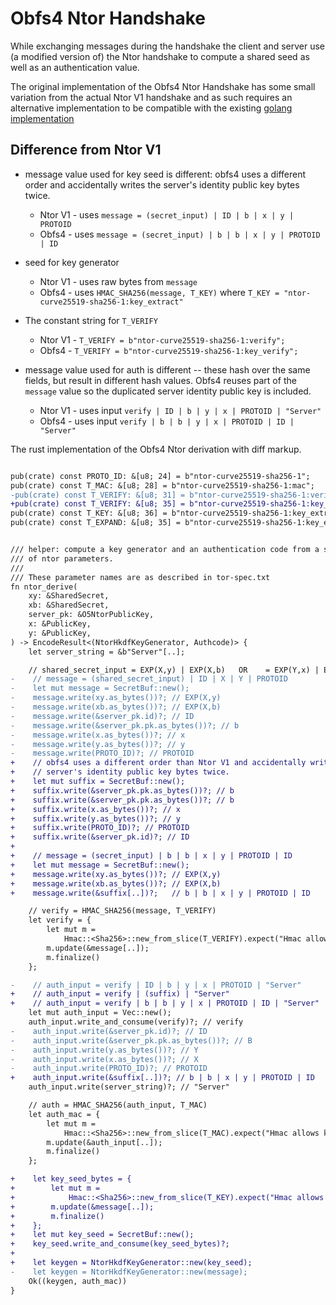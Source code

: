 
# Obfs4 Ntor Handshake

While exchanging messages during the handshake the client and
server use (a modified version of) the Ntor handshake to
compute a shared seed as well as an authentication value.

The original implementation of the Obfs4 Ntor Handshake has some
small variation from the actual Ntor V1 handshake and as such
requires an alternative implementation to be compatible with
the existing [golang implementation](https://gitlab.com/yawning/obfs4)


## Difference from Ntor V1

* message value used for key seed is different: obfs4 uses a different order and
accidentally writes the server's identity public key bytes twice.
  - Ntor V1 - uses `message = (secret_input) | ID | b | x | y | PROTOID`
  - Obfs4 - uses `message = (secret_input) | b | b | x | y | PROTOID | ID`

* seed for key generator
  * Ntor V1 - uses raw bytes from `message`
  * Obfs4 - uses `HMAC_SHA256(message, T_KEY)` where `T_KEY = "ntor-curve25519-sha256-1:key_extract"`

* The constant string for `T_VERIFY`
  * Ntor V1 - `T_VERIFY = b"ntor-curve25519-sha256-1:verify";`
  * Obfs4 - `T_VERIFY = b"ntor-curve25519-sha256-1:key_verify";`

* message value used for auth is different -- these hash over the same fields,
but result in different hash values. Obfs4 reuses part of the `message` value
so the duplicated server identity public key is included.
  * Ntor V1 - uses input `verify | ID | b | y | x | PROTOID | "Server"`
  * Obfs4 - uses input `verify | b | b | y | x | PROTOID | ID | "Server"`

The rust implementation of the Obfs4 Ntor derivation with diff markup.

```diff

pub(crate) const PROTO_ID: &[u8; 24] = b"ntor-curve25519-sha256-1";
pub(crate) const T_MAC: &[u8; 28] = b"ntor-curve25519-sha256-1:mac";
-pub(crate) const T_VERIFY: &[u8; 31] = b"ntor-curve25519-sha256-1:verify";
+pub(crate) const T_VERIFY: &[u8; 35] = b"ntor-curve25519-sha256-1:key_verify";
pub(crate) const T_KEY: &[u8; 36] = b"ntor-curve25519-sha256-1:key_extract";
pub(crate) const T_EXPAND: &[u8; 35] = b"ntor-curve25519-sha256-1:key_expand";


/// helper: compute a key generator and an authentication code from a set
/// of ntor parameters.
///
/// These parameter names are as described in tor-spec.txt
fn ntor_derive(
    xy: &SharedSecret,
    xb: &SharedSecret,
    server_pk: &O5NtorPublicKey,
    x: &PublicKey,
    y: &PublicKey,
) -> EncodeResult<(NtorHkdfKeyGenerator, Authcode)> {
    let server_string = &b"Server"[..];

    // shared_secret_input = EXP(X,y) | EXP(X,b)   OR    = EXP(Y,x) | EXP(B,x)
-    // message = (shared_secret_input) | ID | X | Y | PROTOID
-    let mut message = SecretBuf::new();
-    message.write(xy.as_bytes())?; // EXP(X,y)
-    message.write(xb.as_bytes())?; // EXP(X,b)
-    message.write(&server_pk.id)?; // ID
-    message.write(&server_pk.pk.as_bytes())?; // b
-    message.write(x.as_bytes())?; // x
-    message.write(y.as_bytes())?; // y
-    message.write(PROTO_ID)?; // PROTOID
+    // obfs4 uses a different order than Ntor V1 and accidentally writes the
+    // server's identity public key bytes twice.
+    let mut suffix = SecretBuf::new();
+    suffix.write(&server_pk.pk.as_bytes())?; // b
+    suffix.write(&server_pk.pk.as_bytes())?; // b
+    suffix.write(x.as_bytes())?; // x
+    suffix.write(y.as_bytes())?; // y
+    suffix.write(PROTO_ID)?; // PROTOID
+    suffix.write(&server_pk.id)?; // ID
+
+    // message = (secret_input) | b | b | x | y | PROTOID | ID
+    let mut message = SecretBuf::new();
+    message.write(xy.as_bytes())?; // EXP(X,y)
+    message.write(xb.as_bytes())?; // EXP(X,b)
+    message.write(&suffix[..])?;   // b | b | x | y | PROTOID | ID

    // verify = HMAC_SHA256(message, T_VERIFY)
    let verify = {
        let mut m =
            Hmac::<Sha256>::new_from_slice(T_VERIFY).expect("Hmac allows keys of any size");
        m.update(&message[..]);
        m.finalize()
    };

-    // auth_input = verify | ID | b | y | x | PROTOID | "Server"
+    // auth_input = verify | (suffix) | "Server"
+    // auth_input = verify | b | b | y | x | PROTOID | ID | "Server"
    let mut auth_input = Vec::new();
    auth_input.write_and_consume(verify)?; // verify
-    auth_input.write(&server_pk.id)?; // ID
-    auth_input.write(&server_pk.pk.as_bytes())?; // B
-    auth_input.write(y.as_bytes())?; // Y
-    auth_input.write(x.as_bytes())?; // X
-    auth_input.write(PROTO_ID)?; // PROTOID
+    auth_input.write(&suffix[..])?; // b | b | x | y | PROTOID | ID
    auth_input.write(server_string)?; // "Server"

    // auth = HMAC_SHA256(auth_input, T_MAC)
    let auth_mac = {
        let mut m =
            Hmac::<Sha256>::new_from_slice(T_MAC).expect("Hmac allows keys of any size");
        m.update(&auth_input[..]);
        m.finalize()
    };

+    let key_seed_bytes = {
+        let mut m = 
+            Hmac::<Sha256>::new_from_slice(T_KEY).expect("Hmac allows keys of any size");
+        m.update(&message[..]);
+        m.finalize()
+    };
+    let mut key_seed = SecretBuf::new();
+    key_seed.write_and_consume(key_seed_bytes)?;
+
+    let keygen = NtorHkdfKeyGenerator::new(key_seed);
-    let keygen = NtorHkdfKeyGenerator::new(message);
    Ok((keygen, auth_mac))
}

```
